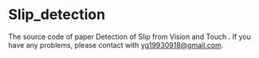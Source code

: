 # Slip_detection
The source code of paper Detection of Slip from Vision and Touch . If you have any problems, please contact with yg19930918@gmail.com.
